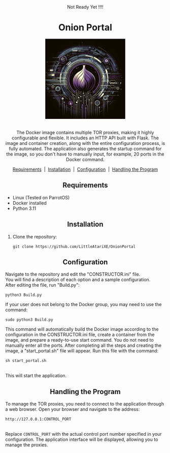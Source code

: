 <!DOCTYPE html>
<html lang="en">
<head>
    <meta charset="UTF-8">
    <meta name="viewport" content="width=device-width, initial-scale=1.0">
</head>
<body>
    <div align="center">Not Ready Yet !!!!</div>
    <div id="title" align="center"><h1>Onion Portal</h1></div>
    <div align="center">
        <img src="web_api/static/img/portal2.jpg" style="width: 50%;">
    </div>
    <br/>
    <div align="center">
        <p>The Docker image contains multiple TOR proxies, making it highly configurable and flexible. It includes an HTTP API built with Flask. The image and container creation, along with the entire configuration process, is fully automated. The application also generates the startup command for the image, so you don't have to manually input, for example, 20 ports in the Docker command.</p>
    </div>
    <div id="content" align="center">
        <a href="#requirements">Requirements</a> &nbsp;|&nbsp;
        <a href="#installation">Installation</a> &nbsp;|&nbsp;
        <a href="#configuration">Configuration</a> &nbsp;|&nbsp;
        <a href="#handling">Handling the Program</a>
    </div>
    <div id="requirements">
        <h2 align="center">Requirements</h2>
        <ul>
            <li>Linux (Tested on ParrotOS)</li>
            <li>Docker installed</li>
            <li>Python 3.11</li>
        </ul>
    </div>
    <div id="installation">
        <h2 align="center">Installation</h2>
        <ol>
            <li>Clone the repository:
                <pre><code>git clone https://github.com/LittleAtariXE/OnionPortal</code></pre>
            </li>
        </ol>
    </div>
    <div id="configuration">
        <h2 align="center">Configuration</h2>
        <p>Navigate to the repository and edit the "CONSTRUCTOR.ini" file.
            <br/>You will find a description of each option and a sample configuration.
            <br/>After editing the file, run "Build.py":
            <pre><code>python3 Build.py</code></pre>
        </p>
        <p>If your user does not belong to the Docker group, you may need to use the command:
            <pre><code>sudo python3 Build.py</code></pre>
        </p>
        <p>This command will automatically build the Docker image according to the configuration in the CONSTRUCTOR.ini file, create a container from the image, and prepare a ready-to-use start command. You do not need to manually enter all the ports. After completing all the steps and creating the image, a "start_portal.sh" file will appear. Run this file with the command:
            <pre><code>sh start_portal.sh</code></pre>
            <br/>This will start the application.
        </p>
    </div>
    <div id="handling">
        <h2 align="center">Handling the Program</h2>
        <p>To manage the TOR proxies, you need to connect to the application through a web browser. Open your browser and navigate to the address:
            <pre><code>http://127.0.0.1:CONTROL_PORT</code></pre>
            <br/>Replace <code>CONTROL_PORT</code> with the actual control port number specified in your configuration. The application interface will be displayed, allowing you to manage the proxies.
        </p>
    </div>
</body>
</html>
